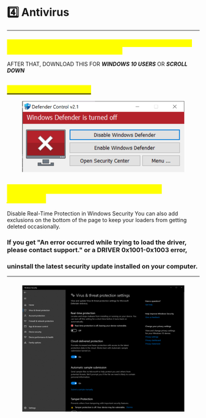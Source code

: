 # 4️⃣ Antivirus

***

###

### <mark style="color:yellow;">MAKE SURE TO UNINSTALL ALL ANTIVIRUS SOFTWARE YOU HAVE ON YOUR PC (Avast,McAfee,...)</mark>

AFTER THAT, DOWNLOAD THIS FOR _**WINDOWS 10 USERS**_ OR _**SCROLL DOWN**_&#x20;

## [_<mark style="color:yellow;">**DEFENDER CONTROL**</mark>_](https://mega.nz/file/hBlikayL#yw6giPaLYe4RMVhjTd7nB2aJ9jzz4lwCvYRCTWupbD)

<figure><img src="../../.gitbook/assets/image (1) (1) (1).png" alt=""><figcaption></figcaption></figure>

## _<mark style="color:yellow;">If you aren't on Windows 10 then do the following:</mark>_

Disable Real-Time Protection in Windows Security You can also add exclusions on the bottom of the page to keep your loaders from getting deleted occasionally.

### If you get "An error occurred while trying to load the driver, please contact support." or a DRIVER 0x1001-0x1003 error,&#x20;

### uninstall the latest security update installed on your computer.



***

###

<figure><img src="../../.gitbook/assets/spaces_4ealdnDHwi2un9yaLwWN_uploads_qqe9BGbnEDJIOgnfSueP_image.webp" alt=""><figcaption></figcaption></figure>
